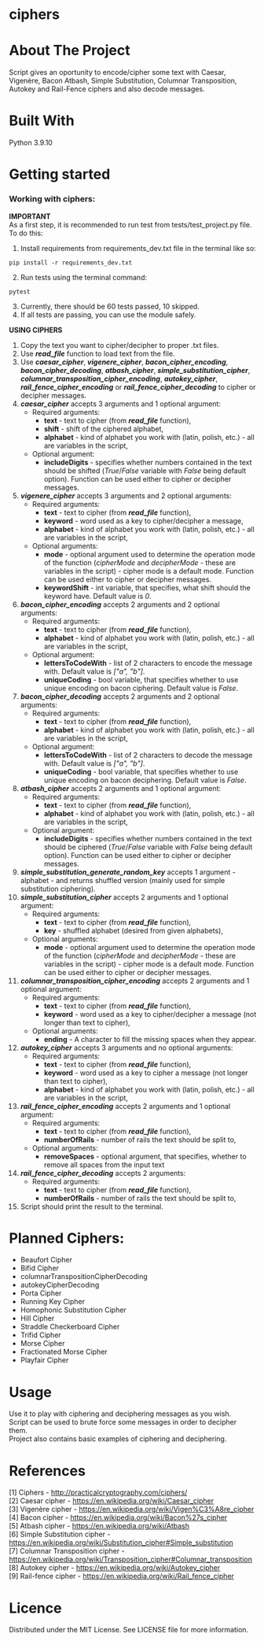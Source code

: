 # ciphers

# About The Project
Script gives an oportunity to encode/cipher some text with Caesar, Vigenère, Bacon Atbash, Simple Substitution, Columnar Transposition, Autokey and Rail-Fence ciphers and also decode messages.

# Built With
Python 3.9.10

# Getting started

### Working with ciphers:

**IMPORTANT**  
As a first step, it is recommended to run test from tests/test_project.py file. To do this:

1. Install requirements from requirements_dev.txt file in the terminal like so:
```console
pip install -r requirements_dev.txt
```
2. Run tests using the terminal command:
```console
pytest
```
3. Currently, there should be 60 tests passed, 10 skipped.
4. If all tests are passing, you can use the module safely.


**USING CIPHERS**
1. Copy the text you want to cipher/decipher to proper .txt files.
2. Use ***read_file*** function to load text from the file.
3. Use ***caesar_cipher***, ***vigenere_cipher***, ***bacon_cipher_encoding***, ***bacon_cipher_decoding***, ***atbash_cipher***, ***simple_substitution_cipher***, ***columnar_transposition_cipher_encoding***, ***autokey_cipher***, ***rail_fence_cipher_encoding*** or ***rail_fence_cipher_decoding*** to cipher or decipher messages.
4. ***caesar_cipher*** accepts 3 arguments and 1 optional argument:
    - Required arguments:
        - __text__ - text to cipher (from ***read_file*** function),
        - __shift__ - shift of the ciphered alphabet,
        - __alphabet__ - kind of alphabet you work with (latin, polish, etc.) - all are variables in the script,
    - Optional argument:
        - __includeDigits__ - specifies whether numbers contained in the text should be shifted (_True_/_False_ variable with _False_ being default option). Function can be used either to cipher or decipher messages.
5. ***vigenere_cipher*** accepts 3 arguments and 2 optional arguments:
    - Required arguments:
        - __text__ - text to cipher (from ***read_file*** function),
        - __keyword__ - word used as a key to cipher/decipher a message,
        - __alphabet__ - kind of alphabet you work with (latin, polish, etc.) - all are variables in the script,
    - Optional arguments:
        - __mode__ - optional argument used to determine the operation mode of the function (_cipherMode_ and _decipherMode_ - these are variables in the script) - cipher mode is a default mode. Function can be used either to cipher or decipher messages.
        - __keywordShift__ - int variable, that specifies, what shift should the keyword have. Default value is _0_.
6. ***bacon_cipher_encoding*** accepts 2 arguments and 2 optional arguments:
    - Required arguments:
        - __text__ - text to cipher (from ***read_file*** function),
        - __alphabet__ - kind of alphabet you work with (latin, polish, etc.) - all are variables in the script,
    - Optional argument:
        - __lettersToCodeWith__ - list of 2 characters to encode the message with. Default value is _["a", "b"]_.
        - __uniqueCoding__ - bool variable, that specifies whether to use unique encoding on bacon ciphering. Default value is _False_.
7. ***bacon_cipher_decoding*** accepts 2 arguments and 2 optional arguments:
    - Required arguments:
        - __text__ - text to cipher (from ***read_file*** function),
        - __alphabet__ - kind of alphabet you work with (latin, polish, etc.) - all are variables in the script,
    - Optional argument:
        - __lettersToCodeWith__ - list of 2 characters to decode the message with. Default value is _["a", "b"]_.
        - __uniqueCoding__ - bool variable, that specifies whether to use unique encoding on bacon deciphering. Default value is _False_.
8. ***atbash_cipher*** accepts 2 arguments and 1 optional argument:
    - Required arguments:
        - __text__ - text to cipher (from ***read_file*** function),
        - __alphabet__ - kind of alphabet you work with (latin, polish, etc.) - all are variables in the script,
    - Optional argument:
        - __includeDigits__ - specifies whether numbers contained in the text should be ciphered (_True_/_False_ variable with _False_ being default option). Function can be used either to cipher or decipher messages.
9. ***simple_substitution_generate_random_key*** accepts 1 argument - alphabet - and returns shuffled version (mainly used for simple substitution ciphering).
10. ***simple_substitution_cipher*** accepts 2 arguments and 1 optional argument:
    - Required arguments:
        - __text__ - text to cipher (from ***read_file*** function),
        - __key__ - shuffled alphabet (desired from given alphabets),
    - Optional arguments:
        - __mode__ - optional argument used to determine the operation mode of the function (_cipherMode_ and _decipherMode_ - these are variables in the script) - cipher mode is a default mode. Function can be used either to cipher or decipher messages.
11. ***columnar_transposition_cipher_encoding*** accepts 2 arguments and 1 optional argument:
    - Required arguments:
        - __text__ - text to cipher (from ***read_file*** function),
        - __keyword__ - word used as a key to cipher/decipher a message (not longer than text to cipher),
    - Optional arguments:
        - __ending__ - A character to fill the missing spaces when they appear.
12. ***autokey_cipher*** accepts 3 arguments and no optional arguments:
    - Required arguments:
        - __text__ - text to cipher (from ***read_file*** function),
        - __keyword__ - word used as a key to cipher a message (not longer than text to cipher),
        - __alphabet__ - kind of alphabet you work with (latin, polish, etc.) - all are variables in the script,
13. ***rail_fence_cipher_encoding*** accepts 2 arguments and 1 optional argument:
    - Required arguments:
        - __text__ - text to cipher (from ***read_file*** function),
        - __numberOfRails__ - number of rails the text should be split to,
    - Optional arguments:
        - __removeSpaces__ - optional argument, that specifies, whether to remove all spaces from the input text
14. ***rail_fence_cipher_decoding*** accepts 2 arguments:
    - Required arguments:
        - __text__ - text to cipher (from ***read_file*** function),
        - __numberOfRails__ - number of rails the text should be split to,
15. Script should print the result to the terminal.

# Planned Ciphers:

- Beaufort Cipher
- Bifid Cipher
- columnarTranspositionCipherDecoding
- autokeyCipherDecoding
- Porta Cipher
- Running Key Cipher
- Homophonic Substitution Cipher
- Hill Cipher
- Straddle Checkerboard Cipher
- Trifid Cipher
- Morse Cipher
- Fractionated Morse Cipher
- Playfair Cipher

# Usage
Use it to play with ciphering and deciphering messages as you wish.  
Script can be used to brute force some messages in order to decipher them.  
Project also contains basic examples of ciphering and deciphering.

# References
[1] Ciphers - http://practicalcryptography.com/ciphers/  
[2] Caesar cipher - https://en.wikipedia.org/wiki/Caesar_cipher  
[3] Vigenère cipher - https://en.wikipedia.org/wiki/Vigen%C3%A8re_cipher  
[4] Bacon cipher - https://en.wikipedia.org/wiki/Bacon%27s_cipher  
[5] Atbash cipher - https://en.wikipedia.org/wiki/Atbash  
[6] Simple Substitution cipher - https://en.wikipedia.org/wiki/Substitution_cipher#Simple_substitution  
[7] Columnar Transposition cipher - https://en.wikipedia.org/wiki/Transposition_cipher#Columnar_transposition  
[8] Autokey cipher - https://en.wikipedia.org/wiki/Autokey_cipher  
[9] Rail-fence cipher - https://en.wikipedia.org/wiki/Rail_fence_cipher

# Licence
Distributed under the MIT License. See LICENSE file for more information.
